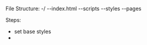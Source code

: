 <!-- drawing board -->

File Structure:
-/
--index.html
--scripts
--styles
--pages

Steps:

- set base styles
- 


